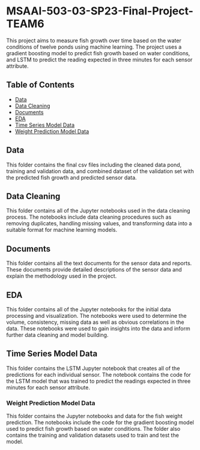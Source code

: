 # MSAAI-503-03-SP23-Final-Project-TEAM6

This project aims to measure fish growth over time based on the water conditions of twelve ponds using machine learning. The project uses a gradient boosting model to predict fish growth based on water conditions, and LSTM to predict the reading expected in three minutes for each sensor attribute.

## Table of Contents

* [Data](tree/main/data)
* [Data Cleaning](tree/main/data-cleaning)
* [Documents](tree/main/documents)
* [EDA](tree/main/eda)
* [Time Series Model Data](tree/main/time-series-data-models)
* [Weight Prediction Model Data](tree/main/weight_prediction_models)


Data
-----------------------------
This folder contains the final csv files including the cleaned data pond, training and validation data, and combined dataset of the validation set with the predicted fish growth and predicted sensor data.

Data Cleaning
-----------------------------
This folder contains all of the Jupyter notebooks used in the data cleaning process. The notebooks include data cleaning procedures such as removing duplicates, handling missing values, and transforming data into a suitable format for machine learning models.

Documents
-----------------------------
This folder contains all the text documents for the sensor data and reports. These documents provide detailed descriptions of the sensor data and explain the methodology used in the project.

EDA
-----------------------------
This folder contains all of the Jupyter notebooks for the initial data processing and visualization. The notebooks were used to determine the volume, consistency, missing data as well as obvious correlations in the data. These notebooks were used to gain insights into the data and inform further data cleaning and model building.

Time Series Model Data
-----------------------------
This folder contains the LSTM Jupyter notebook that creates all of the predictions for each individual sensor. The notebook contains the code for the LSTM model that was trained to predict the readings expected in three minutes for each sensor attribute.

### Weight Prediction Model Data
This folder contains the Jupyter notebooks and data for the fish weight prediction. The notebooks include the code for the gradient boosting model used to predict fish growth based on water conditions. The folder also contains the training and validation datasets used to train and test the model.
